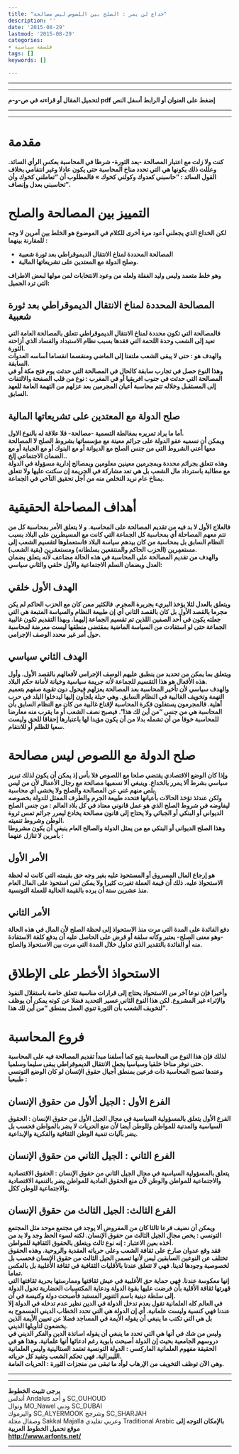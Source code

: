 ```yaml
---
title: "خداع لن يمر : الصلح بين اللصوص ليس مصالحة"
description: ''
date: '2015-08-29'
lastmod: '2015-08-29'
categories:
- فلسفة سياسية
tags: []
keywords: []

---
```

---

---

**لتحميل المقال أو قراءته في ص-و-م pdf إضغط على العنوان أو الرابط أسفل النص**

---



---

# مقدمة

**كنت ولا زلت مع اعتبار المصالحة -بعد الثورة- شرطا في المحاسبة بعكس الرأي السائد. وعللت ذلك بكونها هي التي تحدد مناخ المحاسبة حتى يكون عادلا وغير انتقامي بخلاف القول السائد : “حاسبني كعدوك وكولني كخوك » فالمطلوب أن “تعاملني كخوك وأن تحاسبني بعدل وإنصاف”.**

# التمييز بين المصالحة والصلح

**لكن الخداع الذي يجعلني أعود مرة أخرى للكلام في الموضوع هو الخلط بين أمرين لا وجه للمقارنة بينهما :**

* **المصالحة المحددة لمناخ الانتقال الديموقراطي بعد ثورة شعبية**
* **وصلح الدولة مع المعتدين على تشريعاتها المالية.**

**وهو خلط متعمد وليس وليد الغفلة ولعله من وعود الانتخابات لمن مولها لبعض الاطراف التي ترد الجميل:**

## المصالحة المحددة لمناخ الانتقال الديموقراطي بعد ثورة شعبية

**فالمصالحة التي تكون محددة لمناخ الانتقال الديموقراطي تتعلق بالمصالحة العامة التي تعيد إلى الشعب وحدة اللحمة التي فقدها بسبب نظام الاستبداد والفساد الذي أزاحته الثورة.  
 والهدف هو : حتى لا يبقى الشعب ملتفتا إلى الماضي ومنقسما انقساما أساسه العدوات السابقة.  
 وهذا النوع حصل في تجارب سابقة كالحال في المصالحة التي حدثت يوم فتح مكة أو في المصالحة التي حدثت في جنوب افريقيا أو في المغرب : نوع من قلب الصفحة والالتفات إلى المستقبل وخلاله تتم محاسبة أعيان المجرمين بعد عزلهم من التهمة العامة للعهد السابق.**

## صلح الدولة مع المعتدين على تشريعاتها المالية

**أما ما يراد تمريره بمغالطة التسمية -مصالحة- فلا علاقة له بالنوع الاول.  
 ويمكن أن نسميه عفو الدولة على جرائم معينة مع مؤسساتها بشروط الصلح لا المصالحة معها أعني الشروط التي من جنس الصلح مع الديوانة أو مع البنوك أو مع الجباية أو مع الضمان الاجتماعي إلخ..  
 وهذه تتعلق بجرائم محددة وبمجرمين معينين معلومين وبمصالح إدارية مسؤولة في الدولة مع مطالبة باسترداد مال الشعب بل هي تعد مشاركة في الجريمة إن سكتت عليها ولا تتعلق بمناخ عام نريد التخلص منه من أجل تحقيق التآخي في الجماعة.**

# أهداف المصاحلة الحقيقية

**فالعلاج الأول لا بد فيه من تقديم المصالحة على المحاسبة. و لا يتعلق الأمر بمحاسبة كل من تتم معهم المصاحلة أي بمحاسبة كل الجماعة التي كانت مع المسيطرين على البلاد بسبب النظام السابق بل بمحاسبة من كان بيدهم سياسة البلاد فاستعملوها لتقسيم الشعب إلى مستعمِرين (الحزب الحاكم والمنتفعين بسلطانه) ومستعمَرين (بقية الشعب).  
 والهدف من تقديم المصالحة على المحاسبة في هذه الحالة مضاعف لأنه يتعلق بضمان العدل وبضمان السلم الاجتماعية والأول خلقي والثاني سياسي:**

## الهدف الأول خلقي

**ويتعلق بالعدل لئلا يؤخذ البريء بجريرة المجرم. فالكثير ممن كان مع الحزب الحاكم لم يكن مجرما بالقصد الأول بل كان بالقصد الثاني أي إن طبيعة النظام والسياسة المتبعة هي التي جعلته يكون في أحد الصفين اللذين تم تقسيم الجماعة إليهما. وبهذا التقديم تكون غالبية الجماعة حتى لو استفادت من السياسة الماضية بمقتضى منطقها ليست معرضة لمحاسبة حول أمر غير محدد الوصف الإجرامي.**

## الهدف الثاني سياسي

**ويتعلق بما يمكن من تحديد من ينطبق عليهم الوصف الإجرامي لأفعالهم بالقصد الأول. وأول هذه الأفعال هو هذا التقسيم للجماعة لأنه جريمة سياسية وخيانة لأمانة حكم البلاد.  
 والهدف سياسي لأن تأخير المحاسبة بعد المصالحة يعزلهم فيحول دون تقوية صفهم بتعميم التهمة وتخويف الغالبية في النظام السابق. وهي حيلة يلجأون إليها ليدخلوا البلد في حرب أهلية. فالمجرمون يستغلون فكرة المحاسبة لإقناع غالبية من كان مع النظام السابق بأن المحاسبة هي من جنس “من أين لك هذا”. فيصبح نصف الشعب أو ما يقرب منه معارضا للمحاسبة خوفا من أن تشمله بدلا من أن يكون مؤيدا لها باعتبارها إحقاقا للحق وليست سعيا للظلم أو للانتقام.**

# صلح الدولة مع اللصوص ليس مصالحة

**وإذا كان الوضع الاقتصادي يقتضي صلحا مع اللصوص فلا بأس إذ يمكن أن يكون لذلك تبرير سياسي بشرط ألا يمرر بالخداع. وينبغي ألا نسميها مصالحة مع رجال الأعمال لأن من ليس بلص منهم غني عن المصالحة والصلح ولا يخشى أي محاسبة.  
 ولكن عندئذ تؤخذ الحالات بأعيانها فتحدد طبيعة الجرم والطرف الممثل للدولة بخصوصه ليفاوضه في شروط الصلح الذي هو عمل قانوني معتاد في كل بلاد العالم : من جنس الصلح الديواني أو البنكي أو الجبائي ولا يحتاج إلى قانون مصالحة يخادع ليمرر جرائم تمس ثروة الوطن وشروط تنميته.  
 وهذا الصلح الديواني أو البنكي مع من يمثل الدولة والصالح العام ينبغي أن يكون مشروطا بأمرين لا تنازل عنهما :**

## الأمر الأول

**هو إرجاع المال المسروق أو المستحوذ عليه بغير وجه حق بقيمته التي كانت له لحظة الاستحواذ عليه. ذلك أن قيمة العملة تغيرت كثيرا ولا يمكن لمن استحوذ على المال العام منذ عشرين سنة أن يرده بالقيمة الحالية للعملة التونسية.**

## الأمر الثاني

**دفع الفائدة على المدة التي مرت منذ الاستحواذ إلى لحظة الصلح لأن المال في هذه الحالة -وهو معنى الصلح- يعتبر وكأنه سلفة أو قرض على الحاصل عليه أن يدفع كلفة الاستفادة منه أو الفائدة بالتقدير الذي تداول خلال المدة التي مرت بين الاستحواذ والصلح.**

# الاستحواذ الأخطر على الإطلاق

**وأخيرا فإن نوعا آخر من الاستحواذ يحتاج إلى قرارات مناسبة تتعلق خاصة باستغلال النفوذ والإثراء غير المشروع. لكن هذا النوع الثاني عسير التحديد فضلا عن كونه يمكن أن يوظف لتخويف الشعب بأن الثورة تنوي العمل بمنطق “من أين لك هذا”.**

# فروع المحاسبة

**لذلك فإن هذا النوع من المحاسبة يتبع كما أسلفنا مبدأ تقديم المصالحة فيه على المحاسبة حتى نوفر مناخا خلقيا وسياسيا يجعل الانتقال الديموقراطي يبقى سليما وسلميا.  
 وعندها تصبح المحاسبة ذات فرعين بمنطق أجيال حقوق الإنسان لو كان الوضع التونسي طبيعيا :**

## الفرع الأول : الجيل ألأول من حقوق الإنسان

**الفرع الأول يتعلق بالمسؤولية السياسية في مجال الجيل الأول من حقوق الإنسان : الحقوق السياسية والمدنية للمواطن وللوطن أيضا لأن منع الحريات لا يضر بالمواطن فحسب بل يضر بآليات تنمية الوطن الثقافية والفكرية والإبداعية.**

## الفرع الثاني : الجيل الثاني من حقوق الإنسان

**يتعلق بالمسؤولية السياسية في مجال الجيل الثاني من حقوق الإنسان : الحقوق الاقتصادية والاجتماعية للمواطن والوطن لأن منع الحقوق المادية للمواطن يضر بالتنمية الاقتصادية والاجتماعية للوطن ككل.**

## الفرع الثالث: الجيل الثالث من حقوق الإنسان

**ويمكن أن نضيف فرعا ثالثا كان من المفروض ألا يوجد في مجتمع موحد مثل المجتمع التونسي : يخص مجال الجيل الثالث من حقوق الإنسان. لكنه لسوء الحظ وجد ولا بد من أخذه بعين الاعتبار : إنه نوع ثالث ويتعلق بالحقوق الثقافية للمواطن.  
 فقد وقع عدوان صارخ على ثقافة الشعب وعلى حرياته العقدية والروحية. وهذه الحقوق تختلف عن النوعين السابقين ليس لأنها تسمى الجيل الثالث من حقوق الإنسان فحسب بل لخصوصية وجودها لدينا. فهي لا تتعلق عندنا بالأقليات الثقافية في ثقافة الأغلبية بل بالعكس تماما.  
 إنها معكوسة عندنا. فهي حماية حق الأغلبية في عيش ثقافتها وممارستها بحرية ثقافتها التي قهرتها ثقافة الأقلية بأن فرضت عليها بقوة الدولة ودعاية المكتسبات الحضارية تحول الدولة إلى سلطة دينية باسم التنوير المستبد فأصبحت دولة وكنيسة في آن.  
 في العالم كله العلمانية تقول بعدم تدخل الدولة في الدين نظير عدم تدخله في الدولة إلا عندنا فهي كنسية وليست علمانية. أي إن الدولة هي التي تحدد الخطاب الديني المسموح به بل هي التي تكتب ما ينبغي أن يقوله الأيمة في المساجد فضلا عن تعيين الأيمة الذين يخضعون لتأويلها الديني.  
 وليس من شك في أنها هي التي تحدد ما ينبغي أن يقوله اساتذة الدين والفكر الديني في دروسهم الجامعية بحيث إن الدولة أصبحت بابوية رغم ادعائها أنها علمانية. وهذا هو في الحقيقة مفهوم العلمانية الماركسي : الدولة التونسية تعتمد الستالينية وليس العلمانية الليبرالية. فهي تحكم الشعب وتقيد كل حرياته.  
 وهي الآن توظف التخويف من الإرهاب لوأد ما تبقى من منجزات الثورة : الحريات العامة.**

---

---

**يرجى تثبيت الخطوط**   
 أندلس Andalus  و أحد SC\_OUHOUD  
 ونوال MO\_Nawel  ودبي SC\_DUBAI   
 واليرموك SC\_ALYERMOOK  وشرجح SC\_SHARJAH   
 وصقال مجلة Sakkal Majalla وعربي تقليدي Traditional Arabic  **بالإمكان التوجه إلى موقع تحميل الخطوط العربية  
 http://www.arfonts.net/**

---

###